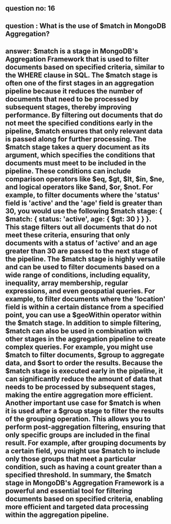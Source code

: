 
## question no: 16

## question : What is the use of $match in MongoDB Aggregation?

## answer: $match is a stage in MongoDB's Aggregation Framework that is used to filter documents based on specified criteria, similar to the WHERE clause in SQL. The $match stage is often one of the first stages in an aggregation pipeline because it reduces the number of documents that need to be processed by subsequent stages, thereby improving performance. By filtering out documents that do not meet the specified conditions early in the pipeline, $match ensures that only relevant data is passed along for further processing. The $match stage takes a query document as its argument, which specifies the conditions that documents must meet to be included in the pipeline. These conditions can include comparison operators like $eq, $gt, $lt, $in, $ne, and logical operators like $and, $or, $not. For example, to filter documents where the 'status' field is 'active' and the 'age' field is greater than 30, you would use the following $match stage: { $match: { status: 'active', age: { $gt: 30 } } }. This stage filters out all documents that do not meet these criteria, ensuring that only documents with a status of 'active' and an age greater than 30 are passed to the next stage of the pipeline. The $match stage is highly versatile and can be used to filter documents based on a wide range of conditions, including equality, inequality, array membership, regular expressions, and even geospatial queries. For example, to filter documents where the 'location' field is within a certain distance from a specified point, you can use a $geoWithin operator within the $match stage. In addition to simple filtering, $match can also be used in combination with other stages in the aggregation pipeline to create complex queries. For example, you might use $match to filter documents, $group to aggregate data, and $sort to order the results. Because the $match stage is executed early in the pipeline, it can significantly reduce the amount of data that needs to be processed by subsequent stages, making the entire aggregation more efficient. Another important use case for $match is when it is used after a $group stage to filter the results of the grouping operation. This allows you to perform post-aggregation filtering, ensuring that only specific groups are included in the final result. For example, after grouping documents by a certain field, you might use $match to include only those groups that meet a particular condition, such as having a count greater than a specified threshold. In summary, the $match stage in MongoDB's Aggregation Framework is a powerful and essential tool for filtering documents based on specified criteria, enabling more efficient and targeted data processing within the aggregation pipeline.
      